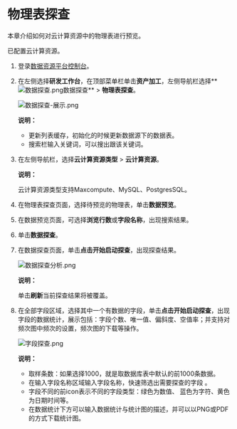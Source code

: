 # 物理表探查

本章介绍如何对云计算资源中的物理表进行预览。

已配置云计算资源。

1.  登录[数据资源平台控制台](https://dataq.console.aliyun.com)。

2.  在左侧选择**研发工作台**，在顶部菜单栏单击**资产加工**，左侧导航栏选择**![数据探查.png](https://static-aliyun-doc.oss-accelerate.aliyuncs.com/assets/img/zh-CN/3042679161/p268468.png)数据探查** \> **物理表探查**。

    ![数据探查-展示.png](https://static-aliyun-doc.oss-accelerate.aliyuncs.com/assets/img/zh-CN/2902360261/p271893.png)

    **说明：**

    -   更新列表缓存，初始化的时候更新数据源下的数据表。
    -   搜索栏输入关键词，可以搜出跟该关键词。
3.  在左侧导航栏，选择**云计算资源类型** \> **云计算资源**。

    **说明：**

    云计算资源类型支持Maxcompute、MySQL、PostgresSQL。

4.  在物理表探查页面，选择待预览的物理表，单击**数据预览**。

5.  在数据预览页面，可选择**浏览行数**或**字段名称**，出现搜索结果。

6.  单击**数据探查**。

7.  在数据探查页面，单击**点击开始启动探查**，出现探查结果。

    ![数据探查分析.png](https://static-aliyun-doc.oss-accelerate.aliyuncs.com/assets/img/zh-CN/4042679161/p270185.png)

    **说明：**

    单击**刷新**当前探查结果将被覆盖。

8.  在全部字段区域，选择其中一个有数据的字段，单击**点击开始启动探查**，出现字段的数据统计，展示包括：字段个数、唯一值、偏斜度、空值率；并支持对频次图中频次的设置，频次图的下载等操作。

    ![字段探查.png](https://static-aliyun-doc.oss-accelerate.aliyuncs.com/assets/img/zh-CN/7015679161/p270226.png)

    **说明：**

    -   取样条数：如果选择1000，就是取数据库表中默认的前1000条数据。
    -   在输入字段名称区域输入字段名称，快速筛选出需要探查的字段 。
    -   字段不同的前icon表示不同的字段类型：绿色为数值、 蓝色为字符、黄色为日期时间等。
    -   在数据统计下方可以输入数据统计与统计图的描述，并可以以PNG或PDF的方式下载统计图。

